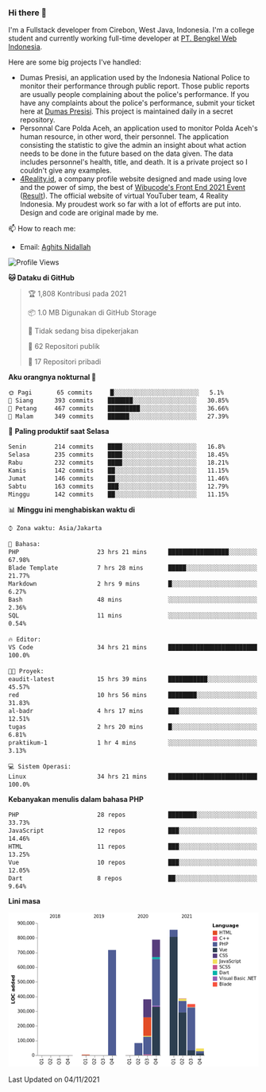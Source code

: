 ### Hi there 👋
I'm a Fullstack developer from Cirebon, West Java, Indonesia. I'm a college student and currently working full-time developer at [PT. Bengkel Web Indonesia](https://github.com/PT-Bengkel-Web-Indonesia).

Here are some big projects I've handled:
- Dumas Presisi, an application used by the Indonesia National Police to monitor their performance through public report. Those public reports are usually people complaining about the police's performance. If you have any complaints about the police's performance, submit your ticket here at [Dumas Presisi](https://dumaspresisi.polri.go.id/dumaspro). This project is maintained daily in a secret repository.
- Personnal Care Polda Aceh, an application used to monitor Polda Aceh's human resource, in other word, their personnel. The application consisting the statistic to give the admin an insight about what action needs to be done in the future based on the data given. The data includes personnel's health, title, and death. It is a private project so I couldn't give any examples.
- [4Reality.id](https://4reality.id), a company profile website designed and made using love and the power of simp, the best of [Wibucode's Front End 2021 Event](https://github.com/wibucode02/submision-event-frontend-2021) ([Result](https://github.com/wibucode02/top-5-pemenang-event-front-end-wibucode-2021)). The official website of virtual YouTuber team, 4 Reality Indonesia. My proudest work so far with a lot of efforts are put into. Design and code are original made by me.

📫 How to reach me:
- Email: [Aghits Nidallah](mailto:yourlovelydev@gmail.com)

<!--START_SECTION:waka-->
![Profile Views](http://img.shields.io/badge/Profil%20dilihat-5-blue)

**🐱 Dataku di GitHub** 

> 🏆 1,808 Kontribusi pada 2021
 > 
> 📦 1.0 MB Digunakan di GitHub Storage 
 > 
> 🚫 Tidak sedang bisa dipekerjakan
 > 
> 📜 62 Repositori publik 
 > 
> 🔑 17 Repositori pribadi  
 > 
**Aku orangnya nokturnal 🦉** 

```text
🌞 Pagi       65 commits     █░░░░░░░░░░░░░░░░░░░░░░░░   5.1% 
🌆 Siang      393 commits    ███████░░░░░░░░░░░░░░░░░░   30.85% 
🌃 Petang     467 commits    █████████░░░░░░░░░░░░░░░░   36.66% 
🌙 Malam      349 commits    ██████░░░░░░░░░░░░░░░░░░░   27.39%

```
📅 **Paling produktif saat Selasa** 

```text
Senin        214 commits    ████░░░░░░░░░░░░░░░░░░░░░   16.8% 
Selasa       235 commits    ████░░░░░░░░░░░░░░░░░░░░░   18.45% 
Rabu         232 commits    ████░░░░░░░░░░░░░░░░░░░░░   18.21% 
Kamis        142 commits    ██░░░░░░░░░░░░░░░░░░░░░░░   11.15% 
Jumat        146 commits    ██░░░░░░░░░░░░░░░░░░░░░░░   11.46% 
Sabtu        163 commits    ███░░░░░░░░░░░░░░░░░░░░░░   12.79% 
Minggu       142 commits    ██░░░░░░░░░░░░░░░░░░░░░░░   11.15%

```


📊 **Minggu ini menghabiskan waktu di** 

```text
⌚︎ Zona waktu: Asia/Jakarta

💬 Bahasa: 
PHP                      23 hrs 21 mins      █████████████████░░░░░░░░   67.98% 
Blade Template           7 hrs 28 mins       █████░░░░░░░░░░░░░░░░░░░░   21.77% 
Markdown                 2 hrs 9 mins        █░░░░░░░░░░░░░░░░░░░░░░░░   6.27% 
Bash                     48 mins             ░░░░░░░░░░░░░░░░░░░░░░░░░   2.36% 
SQL                      11 mins             ░░░░░░░░░░░░░░░░░░░░░░░░░   0.54%

🔥 Editor: 
VS Code                  34 hrs 21 mins      █████████████████████████   100.0%

🐱‍💻 Proyek: 
eaudit-latest            15 hrs 39 mins      ███████████░░░░░░░░░░░░░░   45.57% 
red                      10 hrs 56 mins      ████████░░░░░░░░░░░░░░░░░   31.83% 
al-badr                  4 hrs 17 mins       ███░░░░░░░░░░░░░░░░░░░░░░   12.51% 
tugas                    2 hrs 20 mins       █░░░░░░░░░░░░░░░░░░░░░░░░   6.81% 
praktikum-1              1 hr 4 mins         ░░░░░░░░░░░░░░░░░░░░░░░░░   3.13%

💻 Sistem Operasi: 
Linux                    34 hrs 21 mins      █████████████████████████   100.0%

```

**Kebanyakan menulis dalam bahasa PHP** 

```text
PHP                      28 repos            ████████░░░░░░░░░░░░░░░░░   33.73% 
JavaScript               12 repos            ███░░░░░░░░░░░░░░░░░░░░░░   14.46% 
HTML                     11 repos            ███░░░░░░░░░░░░░░░░░░░░░░   13.25% 
Vue                      10 repos            ███░░░░░░░░░░░░░░░░░░░░░░   12.05% 
Dart                     8 repos             ██░░░░░░░░░░░░░░░░░░░░░░░   9.64%

```


**Lini masa**

![Chart not found](https://raw.githubusercontent.com/NikarashiHatsu/NikarashiHatsu/master/charts/bar_graph.png) 


 Last Updated on 04/11/2021
<!--END_SECTION:waka-->
